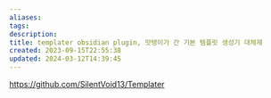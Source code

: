 ```yaml
---
aliases: 
tags: 
description:
title: templater obsidian plugin, 맛탱이가 간 기본 템플릿 생성기 대체제
created: 2023-09-15T22:55:38
updated: 2024-03-12T14:39:45
---
```

<https://github.com/SilentVoid13/Templater>
